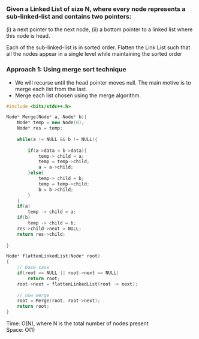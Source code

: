 ### Given a Linked List of size N, where every node represents a sub-linked-list and contains two pointers:

(i) a next pointer to the next node,
(ii) a bottom pointer to a linked list where this node is head.

Each of the sub-linked-list is in sorted order.
Flatten the Link List such that all the nodes appear in a single level while maintaining the sorted order


### Approach 1: Using merge sort technique

- We will recurse until the head pointer moves null. The main motive is to merge each list from the last.
- Merge each list chosen using the merge algorithm.
```c++
#include <bits/stdc++.h> 

Node* Merge(Node* a, Node* b){
    Node* temp = new Node(0);
    Node* res = temp;
    
    while(a != NULL && b != NULL){
        
        if(a->data < b->data){
            temp-> child = a;
            temp = temp->child;
            a = a->child;
        }else{
            temp-> child = b;
            temp = temp->child;
            b = b->child;
        }
    }
    if(a)
        temp -> child = a;
    if(b)
        temp -> child = b;
    res->child->next = NULL;
    return res->child;
    
}

Node* flattenLinkedList(Node* root) 
{
	// base case
    if(root == NULL || root->next == NULL)
        return root;
    root->next = flattenLinkedList(root -> next);
    
    // now merge
    root = Merge(root, root->next);
    return root;
}

```

Time: O(N), where N is the total number of nodes present </br>
Space: O(1)
